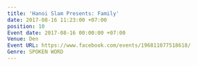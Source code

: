 ```yaml
---
title: 'Hanoi Slam Presents: Family'
date: 2017-08-16 11:23:00 +07:00
position: 10
Event date: 2017-08-16 00:00:00 +07:00
Venue: Den
Event URL: https://www.facebook.com/events/196811077518618/
Genre: SPOKEN WORD
---
```



